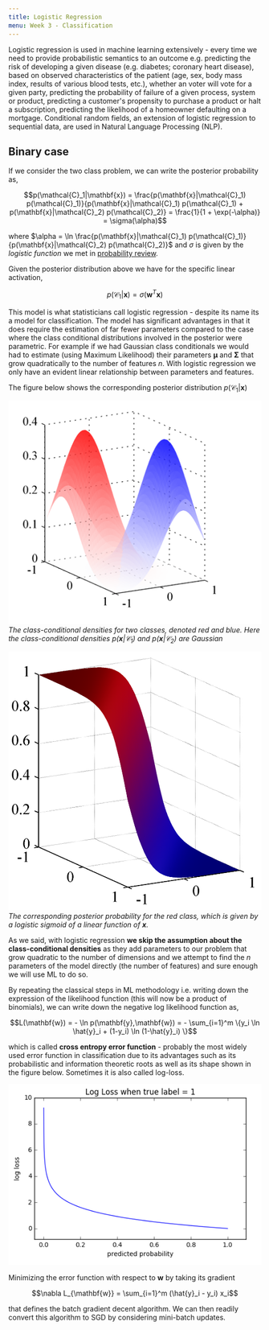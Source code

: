 ```yaml
---
title: Logistic Regression
menu: Week 3 - Classification
---
```


Logistic regression is used in machine learning extensively - every time we need to provide probabilistic semantics to an outcome e.g. predicting the risk of developing a given disease (e.g. diabetes; coronary heart disease), based on observed characteristics of the patient (age, sex, body mass index, results of various blood tests, etc.), whether an voter will vote for a given party, predicting the probability of failure of a given process, system or product, predicting a customer's propensity to purchase a product or halt a subscription, predicting the likelihood of a homeowner defaulting on a mortgage. Conditional random fields, an extension of logistic regression to sequential data, are used in Natural Language Processing (NLP).

## Binary case
If we consider the two class problem, we can write the posterior probability as,

$$p(\mathcal{C}_1|\mathbf{x}) = \frac{p(\mathbf{x}|\mathcal{C}_1) p(\mathcal{C}_1)}{p(\mathbf{x}|\mathcal{C}_1) p(\mathcal{C}_1) + p(\mathbf{x}|\mathcal{C}_2) p(\mathcal{C}_2)} = \frac{1}{1 + \exp(-\alpha)} = \sigma(\alpha)$$

where $\alpha = \ln \frac{p(\mathbf{x}|\mathcal{C}_1) p(\mathcal{C}_1)}{p(\mathbf{x}|\mathcal{C}_2) p(\mathcal{C}_2)}$ and $\sigma$ is given by the *logistic function* we met in [probability review](../ml-math/probability).

Given the posterior distribution above we have for the specific linear activation, 

$$p(\mathcal{C}_1|\mathbf{x}) = \sigma(\mathbf{w}^T \mathbf{x})$$

This model is what statisticians call logistic regression - despite its name its a model for classification. The model has significant advantages in that it does require the estimation of far fewer parameters compared to the case where the class conditional distributions involved in the posterior were parametric. For example if we had Gaussian class conditionals we would had to estimate (using Maximum Likelihood) their parameters $\mathbf \mu$ and $\mathbf \Sigma$ that grow quadratically to the number of features $n$. With logistic regression we only have an evident linear relationship between parameters and features.  

The figure below shows the corresponding posterior distribution $p(\mathcal{C}_1|\mathbf{x})$

![posterior-two-class-example](images/Figure4.10a.png)
*The class-conditional densities for two classes, denoted red and blue. Here the class-conditional densities $p(\mathbf{x}|\mathcal{C}_1)$ and $p(\mathbf{x}|\mathcal{C}_2)$ are Gaussian*

![posterior-two-class-example](images/Figure4.10b.png)
*The corresponding posterior probability for the red class, which is given by a logistic sigmoid of a linear function of $\mathbf{x}$.*

As we said, with logistic regression **we skip the assumption about the class-conditional densities** as they add parameters to our problem that grow  quadratic to the number of dimensions and we attempt to find the $n$ parameters of the model directly (the number of features) and sure enough we will use ML to do so. 

By repeating the classical steps in ML methodology i.e. writing down the expression of the likelihood function (this will now be a product of binomials), we can write down the negative log likelihood function as, 

$$L(\mathbf{w}) = - \ln p(\mathbf{y},\mathbf{w}) = - \sum_{i=1}^m \{y_i \ln \hat{y}_i + (1-y_i) \ln (1-\hat{y}_i) \}$$
 
which is called **cross entropy error function** - probably the most widely used error function in classification due to its advantages such as its probabilistic and information theoretic roots as well as its shape shown in the figure below. Sometimes it is also called log-loss.

![cross-entropy](images/cross-entropy-binary.png)

Minimizing the error function with respect to $\mathbf{w}$ by taking its gradient 

$$\nabla L_{\mathbf{w}} = \sum_{i=1}^m (\hat{y}_i - y_i) x_i$$

that defines the batch gradient decent algorithm. We can then readily convert this algorithm to SGD by considering mini-batch updates.
